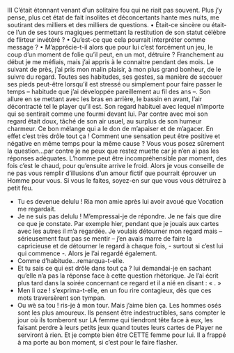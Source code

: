 III
C’était étonnant venant d’un solitaire fou qui ne riait pas souvent. Plus j’y pense, plus cet état de fait insolites et déconcertants hante mes nuits, me soutirant des milliers et des milliers de questions. 
•	Était-ce sincère ou était-ce l’un de ses tours magiques permettant la restitution de son statut célèbre de flirteur invétéré ? 
•	Qu’est-ce que cela pourrait interpréter comme message ? 
•	M’apprécie-t-il alors que pour lui c’est forcément un jeu, le coup d’un moment de folie qu’il peut, en un mot, détruire ? 
Franchement au début je me méfiais, mais j’ai appris à le connaitre pendant des mois. Le suivant de près, j’ai pris mon malin plaisir, à mon plus grand bonheur, de le suivre du regard. Toutes ses habitudes, ses gestes, sa manière de secouer ses pieds peut-être lorsqu’il est stressé ou simplement pour faire passer le temps – habitude que j’ai développée pareillement au fil des ans –. Son allure en se mettant avec les bras en arrière, le bassin en avant, l’air décontracté tel le player qu’il est. Son regard habituel avec lequel n’importe qui se sentirait comme une fourmi devant lui. Par contre avec moi son regard était doux, tâché de son air usuel, au surplus de son humeur charmeur. Ce bon mélange qui a le don de m’apaiser et de m’agacer. En effet c’est très drôle tout ça ! Comment une sensation peut être positive et négative en même temps pour la même cause ? Vous vous posez sûrement la question…par contre je ne peux que restez muette car je n’en ai pas les réponses adéquates. 
L’homme peut être incompréhensible par moment, des fois c’est le chaud, pour qu’ensuite arrive le froid. Alors je vous conseille de ne pas vous remplir d’illusions d’un amour fictif que pourrait éprouver un Homme pour vous. Si vous le faites, soyez-en sur que vous vous détruirez à petit feu.  
-	Tu es devenue delulu ! Ria mon amie après lui avoir avoué que Vocation me regardait.
-	Je ne suis pas delulu ! M’empressai-je de répondre. Je ne fais que dire ce que je constate. Par exemple hier, pendant que je jouais aux cartes avec les autres il m’a regardée. Je voulais détourner mon regard mais – sérieusement faut pas se mentir – j’en avais marre de faire la capricieuse et de détourner le regard à chaque fois, - surtout si c’est lui qui commence -. Alors je l’ai regardé également. 
-	Comme d’habitude…remarqua-t-elle.
-	Et tu sais ce qui est drôle dans tout ça ? lui demandai-je en sachant qu’elle n’a pas la réponse face à cette question rhétorique. Je l’ai écrit plus tard dans la soirée concernant ce regard et il a nié en disant : «  . »
-	Men li oze ! s’exprima-t-elle, en un fou rire contagieux, dès que ces mots traversèrent son tympan.
-	Ou wè sa tou ! ris-je à mon tour. Mais j’aime bien ça. Les hommes osés sont les plus amoureux. Ils pensent être indestructibles, sans compter le jour où ils tomberont sur LA femme qui tiendront tête face à eux, les faisant perdre à leurs petits jeux quand toutes leurs cartes de Player ne serviront à rien. Et je compte bien être CETTE femme pour lui. Il a frappé à ma porte au bon moment, si c’est pour le faire flasher.
